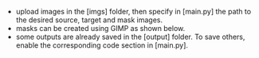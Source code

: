 - upload images in the [imgs] folder, then specify in [main.py] the path to the desired source, target and mask images.
- masks can be created using GIMP as shown below.
- some outputs are already saved in the [output] folder. To save others, enable the corresponding code section in [main.py].
